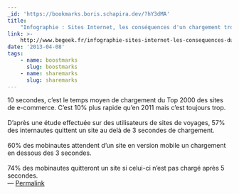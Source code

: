 ```yaml
---
_id: 'https://bookmarks.boris.schapira.dev/?hY3dMA'
title:
    "Infographie : Sites Internet, les conséquences d'un chargement trop lent"
link: >-
    http://www.begeek.fr/infographie-sites-internet-les-consequences-dun-chargement-trop-lent-77083
date: '2013-04-08'
tags:
    - name: boostmarks
      slug: boostmarks
    - name: sharemarks
      slug: sharemarks
---
```


10 secondes, c’est le temps moyen de chargement du Top 2000 des sites de
e-commerce. C’est 10% plus rapide qu’en 2011 mais c’est toujours trop.<br />
<br /> D’après une étude effectuée sur des utilisateurs de sites de voyages, 57%
des internautes quittent un site au delà de 3 secondes de chargement.<br />
<br /> 60% des mobinautes attendent d’un site en version mobile un chargement en
dessous des 3 secondes.<br /> <br /> 74% des mobinautes quitteront un site si
celui-ci n’est pas chargé après 5 secondes. <br>&#8212;
<a href="https://bookmarks.boris.schapira.dev/?hY3dMA" title="Permalink">Permalink</a>
